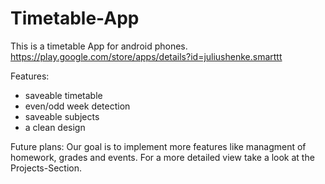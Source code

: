 # Timetable-App
This is a timetable App for android phones. 
https://play.google.com/store/apps/details?id=juliushenke.smarttt

Features:
- saveable timetable
- even/odd week detection
- saveable subjects
- a clean design

Future plans:
Our goal is to implement more features like managment of homework, grades and events. For a more detailed view take a look at the Projects-Section.
